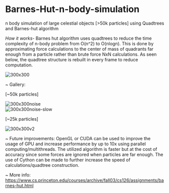 # Barnes-Hut-n-body-simulation
n body simulation of large celestial objects [>50k particles] using Quadtrees and Barnes-hut algorithm

*How it works-*
Barnes hut algorithm uses quadtrees to reduce the time complexity of n-body problem from  O(n^2) to O(nlogn). 
This is done by approximating force calculations to the center of mass of quadrants far enough from a particle rather than brute force NxN calculations.
As seen below, the quadtree structure is rebuilt in every frame to reduce computation.

![300x300](https://github.com/satmxd/Barnes-Hut-n-body-simulation/assets/122893966/4ad7941c-eebf-46ae-8828-8fe9a3d9d957)

~ Gallery:

[~50k particles]

![300x300noise](https://github.com/satmxd/Barnes-Hut-n-body-simulation/assets/122893966/1eda015b-3717-4d27-8632-f54b618c3374)                                
![300x300noise-slow](https://github.com/satmxd/Barnes-Hut-n-body-simulation/assets/122893966/cbcb032e-64d4-4ab4-a50e-264768a29cc2)



[~25k particles]

![300x300v2](https://github.com/satmxd/Barnes-Hut-n-body-simulation/assets/122893966/81e5e48f-4475-4acf-8da5-8dc4a1bb150b)




~ Future improvements:
OpenGL or CUDA can be used to improve the usage of GPU and increase performance by up to 10x using parallel computing/multithreads.
The utilized algorithm is faster but at the cost of accuracy since some forces are ignored when particles are far enough.
The use of Cython can be made to further increase the speed of calculations/quadtree construction.


~ More info:
https://www.cs.princeton.edu/courses/archive/fall03/cs126/assignments/barnes-hut.html
